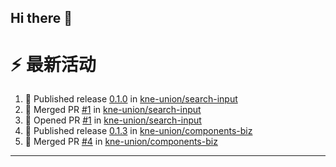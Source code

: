 ## Hi there 👋

<!--

**Here are some ideas to get you started:**

🙋‍♀️ A short introduction - what is your organization all about?
🌈 Contribution guidelines - how can the community get involved?
👩‍💻 Useful resources - where can the community find your docs? Is there anything else the community should know?
🍿 Fun facts - what does your team eat for breakfast?
🧙 Remember, you can do mighty things with the power of [Markdown](https://docs.github.com/github/writing-on-github/getting-started-with-writing-and-formatting-on-github/basic-writing-and-formatting-syntax)
-->


# ⚡ 最新活动

<!--START_SECTION:activity-->
1. 🚀 Published release [0.1.0](https://github.com/kne-union/search-input/releases/tag/0.1.0) in [kne-union/search-input](https://github.com/kne-union/search-input)
2. 🎉 Merged PR [#1](https://github.com/kne-union/search-input/pull/1) in [kne-union/search-input](https://github.com/kne-union/search-input)
3. 💪 Opened PR [#1](https://github.com/kne-union/search-input/pull/1) in [kne-union/search-input](https://github.com/kne-union/search-input)
4. 🚀 Published release [0.1.3](https://github.com/kne-union/components-biz/releases/tag/0.1.3) in [kne-union/components-biz](https://github.com/kne-union/components-biz)
5. 🎉 Merged PR [#4](https://github.com/kne-union/components-biz/pull/4) in [kne-union/components-biz](https://github.com/kne-union/components-biz)
<!--END_SECTION:activity-->

---
